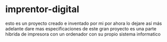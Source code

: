 # imprentor-digital
esto es un proyecto creado e inventado por mi por ahora lo dejare así más adelante dare mas especificaciones de este gran proyecto es una parte hibrida de impresora con un ordenador con su propio sistema informatico 


